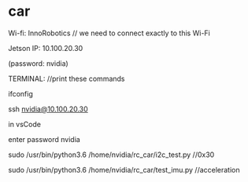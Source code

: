 # car

Wi-fi: InnoRobotiсs // we need to connect exactly to this Wi-Fi

Jetson IP: 10.100.20.30 

(password: nvidia)

TERMINAL: //print these commands

ifconfig

ssh nvidia@10.100.20.30 


in vsCode

enter password nvidia

sudo /usr/bin/python3.6 /home/nvidia/rc_car/i2c_test.py //0x30

sudo /usr/bin/python3.6 /home/nvidia/rc_car/test_imu.py //acceleration
